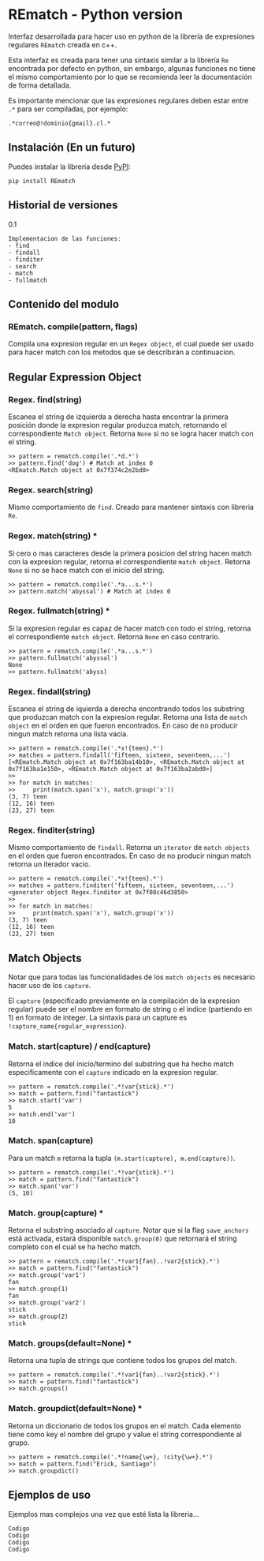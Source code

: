 # REmatch - Python version

Interfaz desarrollada para hacer uso en python de la librería de expresiones regulares `REmatch` creada en c++. 

Esta interfaz es creada para tener una sintaxis similar a la librería `Re` encontrada por defecto en python, sin embargo, algunas funciones no tiene el mismo comportamiento por lo que se recomienda leer la documentación de forma detallada.

Es importante mencionar que las expresiones regulares deben estar entre `.*` para ser compiladas, por ejemplo:
    
    .*correo@!dominio{gmail}.cl.*

## __Instalación (En un futuro)__

Puedes instalar la libreria desde [PyPI](http://link.com):

    pip install REmatch

## __Historial de versiones__

0.1

    Implementacion de las funciones:
    - find
    - findall
    - finditer
    - search
    - match
    - fullmatch

## __Contenido del modulo__

### REmatch. __compile(pattern, flags)__

Compila una expresion regular en un ``Regex object``, el cual puede ser usado para hacer match con los metodos que se describirán a continuacion.

## Regular Expression Object

### Regex. __find(string)__

Escanea el string de izquierda a derecha hasta encontrar la primera posición donde la expresion regular produzca match, retornando el correspondiente `Match object`. Retorna `None` si no se logra hacer match con el string.

    >> pattern = rematch.compile('.*d.*')
    >> pattern.find('dog') # Match at index 0
    <REmatch.Match object at 0x7f374c2e2bd0>

### Regex. __search(string)__

Mismo comportamiento de `find`. Creado para mantener sintaxis con libreria `Re`.

### Regex. __match(string)__ *

Si cero o mas caracteres desde la primera posicion del string hacen match con la expresion regular, retorna el correspondiente `match object`. Retorna `None` si no se hace match con el inicio del string.

    >> pattern = rematch.compile('.*a...s.*')
    >> pattern.match('abyssal') # Match at index 0
    
### Regex. __fullmatch(string)__ *

Si la expresion regular es capaz de hacer match con todo el string, retorna el correspondiente `match object`. Retorna `None` en caso contrario.

    >> pattern = rematch.compile('.*a...s.*')
    >> pattern.fullmatch('abyssal')
    None
    >> pattern.fullmatch('abyss)

### Regex. __findall(string)__

Escanea el string de iquierda a derecha encontrando todos los substring que produzcan match con la expresion regular. Retorna una lista de `match object` en el orden en que fueron encontrados. En caso de no producir ningun match retorna una lista vacia.

    >> pattern = rematch.compile('.*x!{teen}.*')
    >> matches = pattern.findall('fifteen, sixteen, seventeen,...')
    [<REmatch.Match object at 0x7f163ba14b10>, <REmatch.Match object at 0x7f163ba1e150>, <REmatch.Match object at 0x7f163ba2abd0>]
    >>
    >> for match in matches:
    >>     print(match.span('x'), match.group('x'))
    (3, 7) teen
    (12, 16) teen
    (23, 27) teen

### Regex. __finditer(string)__

Mismo comportamiento de `findall`. Retorna un `iterator` de `match objects` en el orden que fueron encontrados. En caso de no producir ningun match retorna un iterador vacio.
 
    >> pattern = rematch.compile('.*x!{teen}.*')
    >> matches = pattern.finditer('fifteen, sixteen, seventeen,...')
    <generator object Regex.finditer at 0x7f08c46d3850>
    >>
    >> for match in matches:
    >>     print(match.span('x'), match.group('x'))
    (3, 7) teen
    (12, 16) teen
    (23, 27) teen

## Match Objects

Notar que para todas las funcionalidades de los `match objects` es necesario hacer uso de los `capture`.

El `capture` (especificado previamente en la compilación de la expresion regular) puede ser el nombre en formato de string o el indice (partiendo en 1) en formato de integer. La sintaxis para un capture es `!capture_name{regular_expression}`.

### Match. __start(capture) / end(capture)__
Retorna el indice del inicio/termino del substring que ha hecho match especificamente con el ``capture`` indicado en la expresion regular.

    >> pattern = rematch.compile('.*!var{stick}.*')
    >> match = pattern.find("fantastick")
    >> match.start('var')
    5
    >> match.end('var')
    10

### Match. __span(capture)__

Para un match `m` retorna la tupla ``(m.start(capture), m.end(capture))``.

    >> pattern = rematch.compile('.*!var{stick}.*')
    >> match = pattern.find("fantastick")
    >> match.span('var')
    (5, 10)

### Match. __group(capture)__ *

Retorna el substring asociado al `capture`. Notar que si la flag `save_anchors` está activada, estará disponible `match.group(0)` que retornará el string completo con el cual se ha hecho match.

    >> pattern = rematch.compile('.*!var1{fan}..!var2{stick}.*')
    >> match = pattern.find("fantastick")
    >> match.group('var1')
    fan
    >> match.group(1)
    fan
    >> match.group('var2')
    stick
    >> match.group(2)
    stick


### Match. __groups(default=None)__ *

Retorna una tupla de strings que contiene todos los grupos del match.

    >> pattern = rematch.compile('.*!var1{fan}..!var2{stick}.*')
    >> match = pattern.find("fantastick")
    >> match.groups()

### Match. __groupdict(default=None)__ *

Retorna un diccionario de todos los grupos en el match. Cada elemento tiene como key el nombre del grupo y value el string correspondiente al grupo.

    >> pattern = rematch.compile('.*!name{\w+}, !city{\w+}.*')
    >> match = pattern.find("Erick, Santiago")
    >> match.groupdict()

## Ejemplos de uso

Ejemplos mas complejos una vez que esté lista la libreria...

    Codigo
    Codigo
    Codigo
    Codigo

